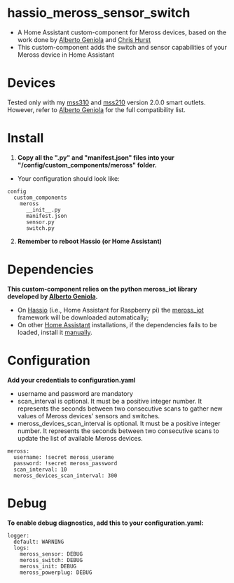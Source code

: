 # hassio_meross_sensor_switch
- A Home Assistant custom-component for Meross devices, based 
on the work done by [Alberto Geniola](https://github.com/albertogeniola/MerossIot) and [Chris Hurst](https://github.com/hurstc/hassio-meross)
- This custom-component adds the switch and sensor capabilities of your Meross device in Home Assistant

Devices
============

Tested only with my [mss310](https://www.meross.com/product/6/article/) and 
[mss210](https://www.meross.com/product/3/article/) version 2.0.0 smart outlets.
However, refer to [Alberto Geniola](https://github.com/albertogeniola/MerossIot) for the full compatibility list.


Install
============

1. **Copy all the ".py" and "manifest.json" files into your "/config/custom_components/meross" folder.**
- Your configuration should look like:
```
config
  custom_components
    meross
      __init__.py
      manifest.json
      sensor.py
      switch.py
```
2. **Remember to reboot Hassio (or Home Assistant)**

Dependencies
============
**This custom-component relies on the python meross_iot library developed by [Alberto Geniola](https://github.com/albertogeniola/MerossIot).**
- On [Hassio](https://www.home-assistant.io/hassio/) (i.e., Home Assistant for Raspberry pi) the 
[meross_iot](https://github.com/albertogeniola/MerossIot) framework will be downloaded automatically;
- On other [Home Assistant](https://www.home-assistant.io/getting-started/) installations, if the dependencies fails to 
be loaded, install it [manually](https://github.com/albertogeniola/MerossIot#installation). 


Configuration
============

**Add your credentials to configuration.yaml**
- username and password are mandatory
- scan_interval is optional. It must be a positive integer number. It represents the seconds between two consecutive scans to gather new values of Meross devices' sensors and switches. 
- meross_devices_scan_interval is optional. It must be a positive integer number. It represents the seconds between two consecutive scans to update the list of available Meross devices. 
```
meross:
  username: !secret meross_userame
  password: !secret meross_password
  scan_interval: 10
  meross_devices_scan_interval: 300
```

Debug
============

**To enable debug diagnostics, add this to your configuration.yaml:**
```
logger:
  default: WARNING
  logs:
    meross_sensor: DEBUG
    meross_switch: DEBUG
    meross_init: DEBUG
    meross_powerplug: DEBUG
```
